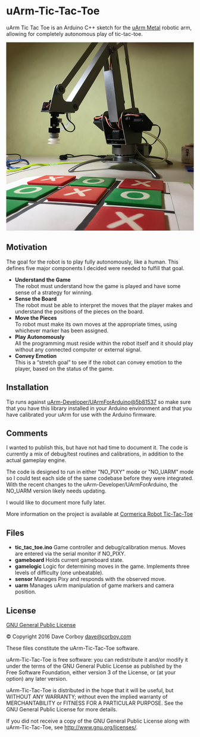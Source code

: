 # uArm-Tic-Tac-Toe

uArm Tic Tac Toe is an Arduino C++ sketch for the [uArm Metal](https://ufactory.cc/uarm/) robotic arm, allowing for completely autonomous play of tic-tac-toe.

![uArm Tic-Tac-Toe](uArm-Tic-Tac-Toe.jpg?raw=true "uArm Tic-Tac-Toe")

## Motivation

The goal for the robot is to play fully autonomously, like a human. This defines five major components I decided were needed to fulfill that goal.

* **Understand the Game**  
The robot must understand how the game is played and have some sense of a strategy for winning.
* **Sense the Board**  
The robot must be able to interpret the moves that the player makes and understand the positions of  the pieces on the board.
* **Move the Pieces**  
To robot must make its own moves at the appropriate times, using whichever marker has been assigned.
* **Play Autonomously**  
All the programming must reside within the robot itself and it should play without any connected computer or external signal.
* **Convey Emotion**  
This is a “stretch goal” to see if the robot can convey emotion to the player, based on the status of the game.

## Installation

Tip runs against [uArm-Developer/UArmForArduino@5b81537](uArm-Developer/UArmForArduino@5b81537bcd8) so make sure that you have this library installed in your Arduino environment and that you have calibrated your uArm for use with the Arduino firmware.

## Comments

I wanted to publish this, but have not had time to document it. The code is currently a mix of debug/test routines and calibrations, in addition to the actual gameplay engine.

The code is designed to run in either "NO_PIXY" mode or "NO_UARM" mode so I could test each side of the same codebase before they were integrated. With the recent changes to the uArm-Developer/UArmForArduino, the NO_UARM version likely needs updating.

I would like to document more fully later.

More information on the project is available at [Cormerica Robot Tic-Tac-Toe](http://www.cormerica.com/robot-tic-tac-toe/)

## Files

* **tic_tac_toe.ino** Game controller and debug/calibration menus. Moves are entered via the serial monitor if NO_PIXY.
* **gameboard** Holds current gameboard state.
* **gamelogic** Logic for determining moves in the game. Implements three levels of difficulty (one unbeatable).
* **sensor** Manages Pixy and responds with the observed move.
* **uarm** Manages uArm manipulation of game markers and camera position.

## License

[GNU General Public License](http://www.gnu.org/licenses/)

&copy; Copyright 2016 Dave Corboy <dave@corboy.com>

These files constitute the uArm-Tic-Tac-Toe software.

uArm-Tic-Tac-Toe is free software: you can redistribute it and/or modify
it under the terms of the GNU General Public License as published by
the Free Software Foundation, either version 3 of the License, or
(at your option) any later version.

uArm-Tic-Tac-Toe is distributed in the hope that it will be useful,
but WITHOUT ANY WARRANTY; without even the implied warranty of
MERCHANTABILITY or FITNESS FOR A PARTICULAR PURPOSE.  See the
GNU General Public License for more details.

If you did not receive a copy of the GNU General Public License
along with uArm-Tic-Tac-Toe, see <http://www.gnu.org/licenses/>.